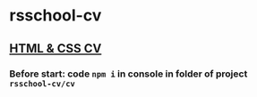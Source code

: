 # rsschool-cv

## [HTML & CSS CV](https://andrewmakarevich.github.io/rsschool-cv/)

### Before start: code ```npm i``` in console in folder of project ```rsschool-cv/cv```